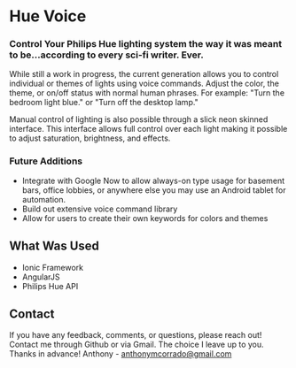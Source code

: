 Hue Voice
=============

### Control Your Philips Hue lighting system the way it was meant to be...according to every sci-fi writer. Ever.

While still a work in progress, the current generation allows you to control individual or themes of lights using voice commands. Adjust the color, the theme, or on/off status with normal human phrases. For example: "Turn the bedroom light blue." or "Turn off the desktop lamp."

Manual control of lighting is also possible through a slick neon skinned interface. This interface allows full control over each light making it possible to adjust saturation, brightness, and effects.

### Future Additions

* Integrate with Google Now to allow always-on type usage for basement bars, office lobbies, or anywhere else you may use an Android tablet for automation.
* Build out extensive voice command library
* Allow for users to create their own keywords for colors and themes

## What Was Used

* Ionic Framework
* AngularJS
* Philips Hue API

## Contact
If you have any feedback, comments, or questions, please reach out! Contact me through Github or via Gmail. The choice I leave up to you. Thanks in advance! 
Anthony - anthonymcorrado@gmail.com
